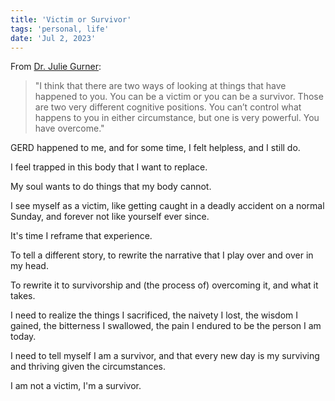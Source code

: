 ```yaml
---
title: 'Victim or Survivor'
tags: 'personal, life'
date: 'Jul 2, 2023'
---
```


From [Dr. Julie Gurner](https://fs.blog/brain-food/july-2-2023/):

> "I think that there are two ways of looking at things that have happened to you. You can be a victim or you can be a survivor. Those are two very different cognitive positions. You can’t control what happens to you in either circumstance, but one is very powerful. You have overcome."

GERD happened to me, and for some time, I felt helpless, and I still do.

I feel trapped in this body that I want to replace.

My soul wants to do things that my body cannot.

I see myself as a victim, like getting caught in a deadly accident on a normal Sunday, and forever not like yourself ever since.

It's time I reframe that experience.

To tell a different story, to rewrite the narrative that I play over and over in my head.

To rewrite it to survivorship and (the process of) overcoming it, and what it takes.

I need to realize the things I sacrificed, the naivety I lost, the wisdom I gained, the bitterness I swallowed, the pain I endured to be the person I am today.

I need to tell myself I am a survivor, and that every new day is my surviving and thriving given the circumstances.

I am not a victim, I'm a survivor.
